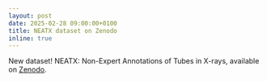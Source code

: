 ```yaml
---
layout: post
date: 2025-02-28 09:00:00+0100
title: NEATX dataset on Zenodo
inline: true
---
```


New dataset! NEATX: Non-Expert Annotations of Tubes in X-rays, available on  [Zenodo](https://zenodo.org/records/14944064). 
